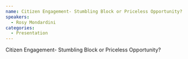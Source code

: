 ```yaml
--- 
name: Citizen Engagement- Stumbling Block or Priceless Opportunity? 
speakers: 
  - Rosy Mondardini
categories:
  - Presentation
---
```


Citizen Engagement- Stumbling Block or Priceless Opportunity?